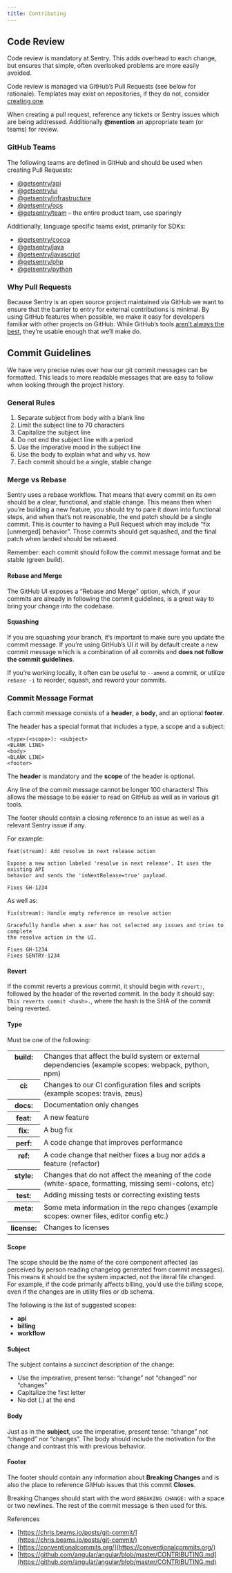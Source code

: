 ```yaml
---
title: Contributing
---
```


## Code Review

Code review is mandatory at Sentry. This adds overhead to each change, but ensures that simple, often overlooked problems are more easily avoided.

Code review is managed via GitHub’s Pull Requests (see below for rationale). Templates may exist on repositories, if they do not, consider [creating one](https://help.github.com/articles/creating-a-pull-request-template-for-your-repository/).

When creating a pull request, reference any tickets or Sentry issues which are being addressed. Additionally **@mention** an appropriate team (or teams) for review.

### GitHub Teams

The following teams are defined in GitHub and should be used when creating Pull Requests:

-   [@getsentry/api](https://github.com/orgs/getsentry/teams/api)
-   [@getsentry/ui](https://github.com/orgs/getsentry/teams/ui)
-   [@getsentry/infrastructure](https://github.com/orgs/getsentry/teams/infrastructure)
-   [@getsentry/ops](https://github.com/orgs/getsentry/teams/ops)
-   [@getsentry/team](https://github.com/orgs/getsentry/teams/team) – the entire product team, use sparingly

Additionally, language specific teams exist, primarily for SDKs:

-   [@getsentry/cocoa](https://github.com/orgs/getsentry/teams/cocoa)
-   [@getsentry/java](https://github.com/orgs/getsentry/teams/java)
-   [@getsentry/javascript](https://github.com/orgs/getsentry/teams/javascript)
-   [@getsentry/php](https://github.com/orgs/getsentry/teams/php)
-   [@getsentry/python](https://github.com/orgs/getsentry/teams/python)

### Why Pull Requests

Because Sentry is an open source project maintained via GitHub we want to ensure that the barrier to entry for external contributions is minimal. By using GitHub features when possible, we make it easy for developers familiar with other projects on GitHub. While GitHub’s tools [aren’t always the best](http://cra.mr/2014/05/03/on-pull-requests), they’re usable enough that we’ll make do.

## Commit Guidelines

We have very precise rules over how our git commit messages can be formatted. This leads to more readable messages that are easy to follow when looking through the project history.

### General Rules

1.  Separate subject from body with a blank line
2.  Limit the subject line to 70 characters
3.  Capitalize the subject line
4.  Do not end the subject line with a period
5.  Use the imperative mood in the subject line
6.  Use the body to explain what and why vs. how
7.  Each commit should be a single, stable change

### Merge vs Rebase

Sentry uses a rebase workflow. That means that every commit on its own should be a clear, functional, and stable change. This means then when you’re building a new feature, you should try to pare it down into functional steps, and when that’s not reasonable, the end patch should be a single commit. This is counter to having a Pull Request which may include “fix [unmerged] behavior”. Those commits should get squashed, and the final patch when landed should be rebased.

Remember: each commit should follow the commit message format and be stable (green build).

#### Rebase and Merge

The GitHub UI exposes a “Rebase and Merge” option, which, if your commits are already in following the commit guidelines, is a great way to bring your change into the codebase.

#### Squashing

If you are squashing your branch, it’s important to make sure you update the commit message. If you’re using GitHub’s UI it will by default create a new commit message which is a combination of all commits and **does not follow the commit guidelines**.

If you’re working locally, it often can be useful to `--amend` a commit, or utilize `rebase -i` to reorder, squash, and reword your commits.

### Commit Message Format

Each commit message consists of a **header**, a **body**, and an optional **footer**.

The header has a special format that includes a type, a scope and a subject:

```
<type>(<scope>): <subject>
<BLANK LINE>
<body>
<BLANK LINE>
<footer>
```

The **header** is mandatory and the **scope** of the header is optional.

Any line of the commit message cannot be longer 100 characters! This allows the message to be easier to read on GitHub as well as in various git tools.

The footer should contain a closing reference to an issue as well as a relevant Sentry issue if any.

For example:

```
feat(stream): Add resolve in next release action

Expose a new action labeled 'resolve in next release'. It uses the existing API
behavior and sends the 'inNextRelease=true' payload.

Fixes GH-1234
```

As well as:

```
fix(stream): Handle empty reference on resolve action

Gracefully handle when a user has not selected any issues and tries to complete
the resolve action in the UI.

Fixes GH-1234
Fixes SENTRY-1234
```

#### Revert

If the commit reverts a previous commit, it should begin with `revert:`, followed by the header of the reverted commit. In the body it should say: `This reverts commit <hash>.`, where the hash is the SHA of the commit being reverted.

#### Type

Must be one of the following:

<table class="table"><tbody valign="top"><tr><th>build:</th><td>Changes that affect the build system or external dependencies (example scopes: webpack, python, npm)</td></tr><tr><th>ci:</th><td>Changes to our CI configuration files and scripts (example scopes: travis, zeus)</td></tr><tr><th>docs:</th><td>Documentation only changes</td></tr><tr><th>feat:</th><td>A new feature</td></tr><tr><th>fix:</th><td>A bug fix</td></tr><tr><th>perf:</th><td>A code change that improves performance</td></tr><tr><th>ref:</th><td>A code change that neither fixes a bug nor adds a feature (refactor)</td></tr><tr><th>style:</th><td>Changes that do not affect the meaning of the code (white-space, formatting, missing semi-colons, etc)</td></tr><tr><th>test:</th><td>Adding missing tests or correcting existing tests</td></tr><tr><th>meta:</th><td>Some meta information in the repo changes (example scopes: owner files, editor config etc.)</td></tr><tr><th>license:</th><td>Changes to licenses</td></tr></tbody></table>

#### Scope

The scope should be the name of the core component affected (as perceived by person reading changelog generated from commit messages). This means it should be the system impacted, not the literal file changed. For example, if the code primarily affects billing, you’d use the _billing_ scope, even if the changes are in utility files or db schema.

The following is the list of suggested scopes:

-   **api**
-   **billing**
-   **workflow**

#### Subject

The subject contains a succinct description of the change:

-   Use the imperative, present tense: “change” not “changed” nor “changes”
-   Capitalize the first letter
-   No dot (.) at the end

#### Body

Just as in the **subject**, use the imperative, present tense: “change” not “changed” nor “changes”. The body should include the motivation for the change and contrast this with previous behavior.

#### Footer

The footer should contain any information about **Breaking Changes** and is also the place to reference GitHub issues that this commit **Closes**.

Breaking Changes should start with the word `BREAKING CHANGE:` with a space or two newlines. The rest of the commit message is then used for this.

References

-   [https://chris.beams.io/posts/git-commit/](https://chris.beams.io/posts/git-commit/)
-   [https://conventionalcommits.org/](https://conventionalcommits.org/)
-   [https://github.com/angular/angular/blob/master/CONTRIBUTING.md](https://github.com/angular/angular/blob/master/CONTRIBUTING.md)
